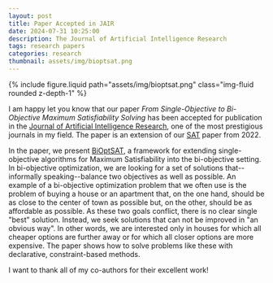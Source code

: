 ```yaml
---
layout: post
title: Paper Accepted in JAIR
date: 2024-07-31 10:25:00
description: The Journal of Artificial Intelligence Research
tags: research papers
categories: research
thumbnail: assets/img/bioptsat.png
---
```


<div class="row mt-3">
    <div class="col-sm mt-3 mt-md-0">
        {% include figure.liquid path="assets/img/bioptsat.png" class="img-fluid rounded z-depth-1" %}
    </div>
</div>

I am happy let you know that our paper _From Single-Objective to Bi-Objective Maximum Satisfiability Solving_ has been accepted for publication in the [Journal of Artificial Intelligence Research](https://www.jair.org/index.php/jair/article/view/15333), one of the most prestigious journals in my field. The paper is an extension of our [SAT](https://drops.dagstuhl.de/entities/document/10.4230/LIPIcs.SAT.2022.12) paper from 2022.

In the paper, we present [BiOptSAT](https://bitbucket.org/coreo-group/bioptsat/src/master/), a framework for extending single-objective algorithms for Maximum Satisfiability into the bi-objective setting. In bi-objective optimization, we are looking for a set of solutions that--informally speaking--balance two objectives as well as possible. An example of a bi-objective optimization problem that we often use is the problem of buying a house or an apartment that, on the one hand, should be as close to the center of town as possible but, on the other, should be as affordable as possible. As these two goals conflict, there is no clear single "best" solution. Instead, we seek solutions that can not be improved in "an obvious way". In other words, we are interested only in houses for which all cheaper options are further away or for which all closer options are more expensive. The paper shows how to solve problems like these with declarative, constraint-based methods.

I want to thank all of my co-authors for their excellent work!
